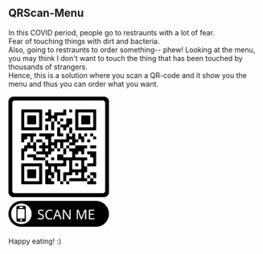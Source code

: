 ## QRScan-Menu

In this COVID period, people go to restraunts with a lot of fear. <br>
Fear of touching things with dirt and bacteria. <br>
Also, going to restraunts to order something-- phew! Looking at the menu, you may think I don't want to touch the thing that has been touched by thousands of strangers. <br>
Hence, this is a solution where you scan a QR-code and it show you the menu and thus you can order what you want.
<br><br>
<img src="https://github.com/feyre-2001/QRScan-Menu/blob/master/QR.png" alt="QR CODE at QR.png" width="200"/>
<br><br>
Happy eating! :)
